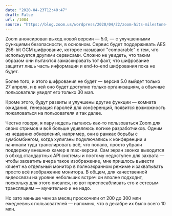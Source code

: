 ```yaml
---
date: "2020-04-23T12:40:47"
draft: False
url: /1084
source: "https://blog.zoom.us/wordpress/2020/04/22/zoom-hits-milestone-on-90-day-security-plan-releases-zoom-5-0/"
---
```


Zoom анонсировал выход новой версии — 5.0, — с улучшенными функциями безопасности, в основном. Сервис будет поддерживать AES 256-bit GCM шифрование, которое называют "comparable" с тем, что используется другими сервисами. Сложно не увидеть, что таким образом они пытаются замаскировать тот факт, что шифрование защитит лишь часть информации и end-to-end шифрования пока не будет.

Более того, и этого шифрования не будет — версия 5.0 выйдет только 27 апреля, и в ней оно будет доступно только организациям, а обычные пользователи увидят его только 30 мая.

Кроме этого, будут развиты и улучшены другие функции — комната ожидания, генерация паролей для конференций, появится возможность пожаловаться на пользователя и так далее. 

Честно говоря, я пару недель пытаюсь как-то пользоваться Zoom для своих стримов и всё больше удивляюсь логике разработчиков. Одним из недавних обновлений, например, они в рамках борьбы с зумбомбингом, когда хулиганы подключались к конференции и начинали туда транслировать всё, что попало, просто убрали поддержку внешних камер в mac-версии. Сам экран звонка выводится в обход стандартных API системы и поэтому недоступен для захвата — чтобы захватить вчера такое изображение, мне пришлось вывести клиент на отдельный монитор в полноэкранном режиме и захватывать просто всё изображение монитора. В общем, для качественной видеосвязи на уровне небольших встреч он вполне подходит, поскольку для этого писался, но вот приспосабливать его к сетевым трансляциям — мучительно и не надо.

Но зато меньше чем за месяц проскочили от 200 до 300 млн ежедневных пользователей — напомню, что в декабре их было всего 10 млн.
